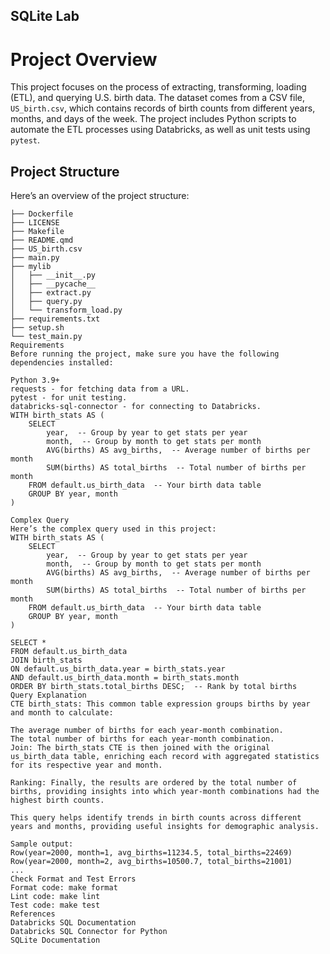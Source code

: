 ## SQLite Lab
# Project Overview

This project focuses on the process of extracting, transforming, loading (ETL), and querying U.S. birth data. The dataset comes from a CSV file, `US_birth.csv`, which contains records of birth counts from different years, months, and days of the week. The project includes Python scripts to automate the ETL processes using Databricks, as well as unit tests using `pytest`.

## Project Structure

Here’s an overview of the project structure:

```{.yaml}
├── Dockerfile
├── LICENSE
├── Makefile
├── README.qmd
├── US_birth.csv
├── main.py
├── mylib
│   ├── __init__.py
│   ├── __pycache__
│   ├── extract.py
│   ├── query.py
│   └── transform_load.py
├── requirements.txt
├── setup.sh
└── test_main.py
Requirements
Before running the project, make sure you have the following dependencies installed:

Python 3.9+
requests - for fetching data from a URL.
pytest - for unit testing.
databricks-sql-connector - for connecting to Databricks.
WITH birth_stats AS (
    SELECT 
        year,  -- Group by year to get stats per year
        month,  -- Group by month to get stats per month
        AVG(births) AS avg_births,  -- Average number of births per month
        SUM(births) AS total_births  -- Total number of births per month
    FROM default.us_birth_data  -- Your birth data table
    GROUP BY year, month
)

Complex Query
Here’s the complex query used in this project:
WITH birth_stats AS (
    SELECT 
        year,  -- Group by year to get stats per year
        month,  -- Group by month to get stats per month
        AVG(births) AS avg_births,  -- Average number of births per month
        SUM(births) AS total_births  -- Total number of births per month
    FROM default.us_birth_data  -- Your birth data table
    GROUP BY year, month
)

SELECT *
FROM default.us_birth_data
JOIN birth_stats
ON default.us_birth_data.year = birth_stats.year
AND default.us_birth_data.month = birth_stats.month
ORDER BY birth_stats.total_births DESC;  -- Rank by total births
Query Explanation
CTE birth_stats: This common table expression groups births by year and month to calculate:

The average number of births for each year-month combination.
The total number of births for each year-month combination.
Join: The birth_stats CTE is then joined with the original us_birth_data table, enriching each record with aggregated statistics for its respective year and month.

Ranking: Finally, the results are ordered by the total number of births, providing insights into which year-month combinations had the highest birth counts.

This query helps identify trends in birth counts across different years and months, providing useful insights for demographic analysis.

Sample output:
Row(year=2000, month=1, avg_births=11234.5, total_births=22469)
Row(year=2000, month=2, avg_births=10500.7, total_births=21001)
...
Check Format and Test Errors
Format code: make format
Lint code: make lint
Test code: make test
References
Databricks SQL Documentation
Databricks SQL Connector for Python
SQLite Documentation